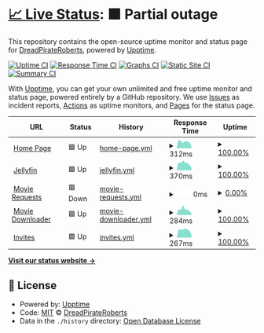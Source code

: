 # [📈 Live Status](https://demo.upptime.js.org): <!--live status--> **🟧 Partial outage**

This repository contains the open-source uptime monitor and status page for [DreadPirateRoberts](https://demo.upptime.js.org), powered by [Upptime](https://github.com/upptime/upptime).

[![Uptime CI](https://github.com/ManfredRichthofen/Uptime-Monitor/workflows/Uptime%20CI/badge.svg)](https://github.com/ManfredRichthofen/Uptime-Monitor/actions?query=workflow%3A%22Uptime+CI%22)
[![Response Time CI](https://github.com/ManfredRichthofen/Uptime-Monitor/workflows/Response%20Time%20CI/badge.svg)](https://github.com/ManfredRichthofen/Uptime-Monitor/actions?query=workflow%3A%22Response+Time+CI%22)
[![Graphs CI](https://github.com/ManfredRichthofen/Uptime-Monitor/workflows/Graphs%20CI/badge.svg)](https://github.com/ManfredRichthofen/Uptime-Monitor/actions?query=workflow%3A%22Graphs+CI%22)
[![Static Site CI](https://github.com/ManfredRichthofen/Uptime-Monitor/workflows/Static%20Site%20CI/badge.svg)](https://github.com/ManfredRichthofen/Uptime-Monitor/actions?query=workflow%3A%22Static+Site+CI%22)
[![Summary CI](https://github.com/ManfredRichthofen/Uptime-Monitor/workflows/Summary%20CI/badge.svg)](https://github.com/ManfredRichthofen/Uptime-Monitor/actions?query=workflow%3A%22Summary+CI%22)

With [Upptime](https://upptime.js.org), you can get your own unlimited and free uptime monitor and status page, powered entirely by a GitHub repository. We use [Issues](https://github.com/ManfredRichthofen/Uptime-Monitor/issues) as incident reports, [Actions](https://github.com/ManfredRichthofen/Uptime-Monitor/actions) as uptime monitors, and [Pages](https://demo.upptime.js.org) for the status page.

<!--start: status pages-->
<!-- This summary is generated by Upptime (https://github.com/upptime/upptime) -->
<!-- Do not edit this manually, your changes will be overwritten -->
<!-- prettier-ignore -->
| URL | Status | History | Response Time | Uptime |
| --- | ------ | ------- | ------------- | ------ |
| <img alt="" src="https://icons.duckduckgo.com/ip3/home.jfapp.xyz.ico" height="13"> [Home Page](https://home.jfapp.xyz) | 🟩 Up | [home-page.yml](https://github.com/ManfredRichthofen/Uptime-Monitor/commits/HEAD/history/home-page.yml) | <details><summary><img alt="Response time graph" src="./graphs/home-page/response-time-week.png" height="20"> 312ms</summary><br><a href="https://status.jfapp.xyz/history/home-page"><img alt="Response time 313" src="https://img.shields.io/endpoint?url=https%3A%2F%2Fraw.githubusercontent.com%2FManfredRichthofen%2FUptime-Monitor%2FHEAD%2Fapi%2Fhome-page%2Fresponse-time.json"></a><br><a href="https://status.jfapp.xyz/history/home-page"><img alt="24-hour response time 132" src="https://img.shields.io/endpoint?url=https%3A%2F%2Fraw.githubusercontent.com%2FManfredRichthofen%2FUptime-Monitor%2FHEAD%2Fapi%2Fhome-page%2Fresponse-time-day.json"></a><br><a href="https://status.jfapp.xyz/history/home-page"><img alt="7-day response time 312" src="https://img.shields.io/endpoint?url=https%3A%2F%2Fraw.githubusercontent.com%2FManfredRichthofen%2FUptime-Monitor%2FHEAD%2Fapi%2Fhome-page%2Fresponse-time-week.json"></a><br><a href="https://status.jfapp.xyz/history/home-page"><img alt="30-day response time 313" src="https://img.shields.io/endpoint?url=https%3A%2F%2Fraw.githubusercontent.com%2FManfredRichthofen%2FUptime-Monitor%2FHEAD%2Fapi%2Fhome-page%2Fresponse-time-month.json"></a><br><a href="https://status.jfapp.xyz/history/home-page"><img alt="1-year response time 313" src="https://img.shields.io/endpoint?url=https%3A%2F%2Fraw.githubusercontent.com%2FManfredRichthofen%2FUptime-Monitor%2FHEAD%2Fapi%2Fhome-page%2Fresponse-time-year.json"></a></details> | <details><summary><a href="https://status.jfapp.xyz/history/home-page">100.00%</a></summary><a href="https://status.jfapp.xyz/history/home-page"><img alt="All-time uptime 98.11%" src="https://img.shields.io/endpoint?url=https%3A%2F%2Fraw.githubusercontent.com%2FManfredRichthofen%2FUptime-Monitor%2FHEAD%2Fapi%2Fhome-page%2Fuptime.json"></a><br><a href="https://status.jfapp.xyz/history/home-page"><img alt="24-hour uptime 100.00%" src="https://img.shields.io/endpoint?url=https%3A%2F%2Fraw.githubusercontent.com%2FManfredRichthofen%2FUptime-Monitor%2FHEAD%2Fapi%2Fhome-page%2Fuptime-day.json"></a><br><a href="https://status.jfapp.xyz/history/home-page"><img alt="7-day uptime 100.00%" src="https://img.shields.io/endpoint?url=https%3A%2F%2Fraw.githubusercontent.com%2FManfredRichthofen%2FUptime-Monitor%2FHEAD%2Fapi%2Fhome-page%2Fuptime-week.json"></a><br><a href="https://status.jfapp.xyz/history/home-page"><img alt="30-day uptime 98.11%" src="https://img.shields.io/endpoint?url=https%3A%2F%2Fraw.githubusercontent.com%2FManfredRichthofen%2FUptime-Monitor%2FHEAD%2Fapi%2Fhome-page%2Fuptime-month.json"></a><br><a href="https://status.jfapp.xyz/history/home-page"><img alt="1-year uptime 98.11%" src="https://img.shields.io/endpoint?url=https%3A%2F%2Fraw.githubusercontent.com%2FManfredRichthofen%2FUptime-Monitor%2FHEAD%2Fapi%2Fhome-page%2Fuptime-year.json"></a></details>
| <img alt="" src="https://icons.duckduckgo.com/ip3/jfapp.xyz.ico" height="13"> [Jellyfin](https://jfapp.xyz) | 🟩 Up | [jellyfin.yml](https://github.com/ManfredRichthofen/Uptime-Monitor/commits/HEAD/history/jellyfin.yml) | <details><summary><img alt="Response time graph" src="./graphs/jellyfin/response-time-week.png" height="20"> 370ms</summary><br><a href="https://status.jfapp.xyz/history/jellyfin"><img alt="Response time 322" src="https://img.shields.io/endpoint?url=https%3A%2F%2Fraw.githubusercontent.com%2FManfredRichthofen%2FUptime-Monitor%2FHEAD%2Fapi%2Fjellyfin%2Fresponse-time.json"></a><br><a href="https://status.jfapp.xyz/history/jellyfin"><img alt="24-hour response time 173" src="https://img.shields.io/endpoint?url=https%3A%2F%2Fraw.githubusercontent.com%2FManfredRichthofen%2FUptime-Monitor%2FHEAD%2Fapi%2Fjellyfin%2Fresponse-time-day.json"></a><br><a href="https://status.jfapp.xyz/history/jellyfin"><img alt="7-day response time 370" src="https://img.shields.io/endpoint?url=https%3A%2F%2Fraw.githubusercontent.com%2FManfredRichthofen%2FUptime-Monitor%2FHEAD%2Fapi%2Fjellyfin%2Fresponse-time-week.json"></a><br><a href="https://status.jfapp.xyz/history/jellyfin"><img alt="30-day response time 322" src="https://img.shields.io/endpoint?url=https%3A%2F%2Fraw.githubusercontent.com%2FManfredRichthofen%2FUptime-Monitor%2FHEAD%2Fapi%2Fjellyfin%2Fresponse-time-month.json"></a><br><a href="https://status.jfapp.xyz/history/jellyfin"><img alt="1-year response time 322" src="https://img.shields.io/endpoint?url=https%3A%2F%2Fraw.githubusercontent.com%2FManfredRichthofen%2FUptime-Monitor%2FHEAD%2Fapi%2Fjellyfin%2Fresponse-time-year.json"></a></details> | <details><summary><a href="https://status.jfapp.xyz/history/jellyfin">100.00%</a></summary><a href="https://status.jfapp.xyz/history/jellyfin"><img alt="All-time uptime 98.28%" src="https://img.shields.io/endpoint?url=https%3A%2F%2Fraw.githubusercontent.com%2FManfredRichthofen%2FUptime-Monitor%2FHEAD%2Fapi%2Fjellyfin%2Fuptime.json"></a><br><a href="https://status.jfapp.xyz/history/jellyfin"><img alt="24-hour uptime 100.00%" src="https://img.shields.io/endpoint?url=https%3A%2F%2Fraw.githubusercontent.com%2FManfredRichthofen%2FUptime-Monitor%2FHEAD%2Fapi%2Fjellyfin%2Fuptime-day.json"></a><br><a href="https://status.jfapp.xyz/history/jellyfin"><img alt="7-day uptime 100.00%" src="https://img.shields.io/endpoint?url=https%3A%2F%2Fraw.githubusercontent.com%2FManfredRichthofen%2FUptime-Monitor%2FHEAD%2Fapi%2Fjellyfin%2Fuptime-week.json"></a><br><a href="https://status.jfapp.xyz/history/jellyfin"><img alt="30-day uptime 98.28%" src="https://img.shields.io/endpoint?url=https%3A%2F%2Fraw.githubusercontent.com%2FManfredRichthofen%2FUptime-Monitor%2FHEAD%2Fapi%2Fjellyfin%2Fuptime-month.json"></a><br><a href="https://status.jfapp.xyz/history/jellyfin"><img alt="1-year uptime 98.28%" src="https://img.shields.io/endpoint?url=https%3A%2F%2Fraw.githubusercontent.com%2FManfredRichthofen%2FUptime-Monitor%2FHEAD%2Fapi%2Fjellyfin%2Fuptime-year.json"></a></details>
| <img alt="" src="https://icons.duckduckgo.com/ip3/requests.jfapp.xyz.ico" height="13"> [Movie Requests](https://requests.jfapp.xyz) | 🟥 Down | [movie-requests.yml](https://github.com/ManfredRichthofen/Uptime-Monitor/commits/HEAD/history/movie-requests.yml) | <details><summary><img alt="Response time graph" src="./graphs/movie-requests/response-time-week.png" height="20"> 0ms</summary><br><a href="https://status.jfapp.xyz/history/movie-requests"><img alt="Response time 0" src="https://img.shields.io/endpoint?url=https%3A%2F%2Fraw.githubusercontent.com%2FManfredRichthofen%2FUptime-Monitor%2FHEAD%2Fapi%2Fmovie-requests%2Fresponse-time.json"></a><br><a href="https://status.jfapp.xyz/history/movie-requests"><img alt="24-hour response time 0" src="https://img.shields.io/endpoint?url=https%3A%2F%2Fraw.githubusercontent.com%2FManfredRichthofen%2FUptime-Monitor%2FHEAD%2Fapi%2Fmovie-requests%2Fresponse-time-day.json"></a><br><a href="https://status.jfapp.xyz/history/movie-requests"><img alt="7-day response time 0" src="https://img.shields.io/endpoint?url=https%3A%2F%2Fraw.githubusercontent.com%2FManfredRichthofen%2FUptime-Monitor%2FHEAD%2Fapi%2Fmovie-requests%2Fresponse-time-week.json"></a><br><a href="https://status.jfapp.xyz/history/movie-requests"><img alt="30-day response time 0" src="https://img.shields.io/endpoint?url=https%3A%2F%2Fraw.githubusercontent.com%2FManfredRichthofen%2FUptime-Monitor%2FHEAD%2Fapi%2Fmovie-requests%2Fresponse-time-month.json"></a><br><a href="https://status.jfapp.xyz/history/movie-requests"><img alt="1-year response time 0" src="https://img.shields.io/endpoint?url=https%3A%2F%2Fraw.githubusercontent.com%2FManfredRichthofen%2FUptime-Monitor%2FHEAD%2Fapi%2Fmovie-requests%2Fresponse-time-year.json"></a></details> | <details><summary><a href="https://status.jfapp.xyz/history/movie-requests">0.00%</a></summary><a href="https://status.jfapp.xyz/history/movie-requests"><img alt="All-time uptime 0.00%" src="https://img.shields.io/endpoint?url=https%3A%2F%2Fraw.githubusercontent.com%2FManfredRichthofen%2FUptime-Monitor%2FHEAD%2Fapi%2Fmovie-requests%2Fuptime.json"></a><br><a href="https://status.jfapp.xyz/history/movie-requests"><img alt="24-hour uptime 0.00%" src="https://img.shields.io/endpoint?url=https%3A%2F%2Fraw.githubusercontent.com%2FManfredRichthofen%2FUptime-Monitor%2FHEAD%2Fapi%2Fmovie-requests%2Fuptime-day.json"></a><br><a href="https://status.jfapp.xyz/history/movie-requests"><img alt="7-day uptime 0.00%" src="https://img.shields.io/endpoint?url=https%3A%2F%2Fraw.githubusercontent.com%2FManfredRichthofen%2FUptime-Monitor%2FHEAD%2Fapi%2Fmovie-requests%2Fuptime-week.json"></a><br><a href="https://status.jfapp.xyz/history/movie-requests"><img alt="30-day uptime 0.00%" src="https://img.shields.io/endpoint?url=https%3A%2F%2Fraw.githubusercontent.com%2FManfredRichthofen%2FUptime-Monitor%2FHEAD%2Fapi%2Fmovie-requests%2Fuptime-month.json"></a><br><a href="https://status.jfapp.xyz/history/movie-requests"><img alt="1-year uptime 0.00%" src="https://img.shields.io/endpoint?url=https%3A%2F%2Fraw.githubusercontent.com%2FManfredRichthofen%2FUptime-Monitor%2FHEAD%2Fapi%2Fmovie-requests%2Fuptime-year.json"></a></details>
| <img alt="" src="https://icons.duckduckgo.com/ip3/dl.jfapp.xyz.ico" height="13"> [Movie Downloader](https://dl.jfapp.xyz) | 🟩 Up | [movie-downloader.yml](https://github.com/ManfredRichthofen/Uptime-Monitor/commits/HEAD/history/movie-downloader.yml) | <details><summary><img alt="Response time graph" src="./graphs/movie-downloader/response-time-week.png" height="20"> 284ms</summary><br><a href="https://status.jfapp.xyz/history/movie-downloader"><img alt="Response time 250" src="https://img.shields.io/endpoint?url=https%3A%2F%2Fraw.githubusercontent.com%2FManfredRichthofen%2FUptime-Monitor%2FHEAD%2Fapi%2Fmovie-downloader%2Fresponse-time.json"></a><br><a href="https://status.jfapp.xyz/history/movie-downloader"><img alt="24-hour response time 114" src="https://img.shields.io/endpoint?url=https%3A%2F%2Fraw.githubusercontent.com%2FManfredRichthofen%2FUptime-Monitor%2FHEAD%2Fapi%2Fmovie-downloader%2Fresponse-time-day.json"></a><br><a href="https://status.jfapp.xyz/history/movie-downloader"><img alt="7-day response time 284" src="https://img.shields.io/endpoint?url=https%3A%2F%2Fraw.githubusercontent.com%2FManfredRichthofen%2FUptime-Monitor%2FHEAD%2Fapi%2Fmovie-downloader%2Fresponse-time-week.json"></a><br><a href="https://status.jfapp.xyz/history/movie-downloader"><img alt="30-day response time 250" src="https://img.shields.io/endpoint?url=https%3A%2F%2Fraw.githubusercontent.com%2FManfredRichthofen%2FUptime-Monitor%2FHEAD%2Fapi%2Fmovie-downloader%2Fresponse-time-month.json"></a><br><a href="https://status.jfapp.xyz/history/movie-downloader"><img alt="1-year response time 250" src="https://img.shields.io/endpoint?url=https%3A%2F%2Fraw.githubusercontent.com%2FManfredRichthofen%2FUptime-Monitor%2FHEAD%2Fapi%2Fmovie-downloader%2Fresponse-time-year.json"></a></details> | <details><summary><a href="https://status.jfapp.xyz/history/movie-downloader">100.00%</a></summary><a href="https://status.jfapp.xyz/history/movie-downloader"><img alt="All-time uptime 98.11%" src="https://img.shields.io/endpoint?url=https%3A%2F%2Fraw.githubusercontent.com%2FManfredRichthofen%2FUptime-Monitor%2FHEAD%2Fapi%2Fmovie-downloader%2Fuptime.json"></a><br><a href="https://status.jfapp.xyz/history/movie-downloader"><img alt="24-hour uptime 100.00%" src="https://img.shields.io/endpoint?url=https%3A%2F%2Fraw.githubusercontent.com%2FManfredRichthofen%2FUptime-Monitor%2FHEAD%2Fapi%2Fmovie-downloader%2Fuptime-day.json"></a><br><a href="https://status.jfapp.xyz/history/movie-downloader"><img alt="7-day uptime 100.00%" src="https://img.shields.io/endpoint?url=https%3A%2F%2Fraw.githubusercontent.com%2FManfredRichthofen%2FUptime-Monitor%2FHEAD%2Fapi%2Fmovie-downloader%2Fuptime-week.json"></a><br><a href="https://status.jfapp.xyz/history/movie-downloader"><img alt="30-day uptime 98.11%" src="https://img.shields.io/endpoint?url=https%3A%2F%2Fraw.githubusercontent.com%2FManfredRichthofen%2FUptime-Monitor%2FHEAD%2Fapi%2Fmovie-downloader%2Fuptime-month.json"></a><br><a href="https://status.jfapp.xyz/history/movie-downloader"><img alt="1-year uptime 98.11%" src="https://img.shields.io/endpoint?url=https%3A%2F%2Fraw.githubusercontent.com%2FManfredRichthofen%2FUptime-Monitor%2FHEAD%2Fapi%2Fmovie-downloader%2Fuptime-year.json"></a></details>
| <img alt="" src="https://icons.duckduckgo.com/ip3/invite.jfapp.xyz.ico" height="13"> [Invites](https://invite.jfapp.xyz) | 🟩 Up | [invites.yml](https://github.com/ManfredRichthofen/Uptime-Monitor/commits/HEAD/history/invites.yml) | <details><summary><img alt="Response time graph" src="./graphs/invites/response-time-week.png" height="20"> 267ms</summary><br><a href="https://status.jfapp.xyz/history/invites"><img alt="Response time 239" src="https://img.shields.io/endpoint?url=https%3A%2F%2Fraw.githubusercontent.com%2FManfredRichthofen%2FUptime-Monitor%2FHEAD%2Fapi%2Finvites%2Fresponse-time.json"></a><br><a href="https://status.jfapp.xyz/history/invites"><img alt="24-hour response time 134" src="https://img.shields.io/endpoint?url=https%3A%2F%2Fraw.githubusercontent.com%2FManfredRichthofen%2FUptime-Monitor%2FHEAD%2Fapi%2Finvites%2Fresponse-time-day.json"></a><br><a href="https://status.jfapp.xyz/history/invites"><img alt="7-day response time 267" src="https://img.shields.io/endpoint?url=https%3A%2F%2Fraw.githubusercontent.com%2FManfredRichthofen%2FUptime-Monitor%2FHEAD%2Fapi%2Finvites%2Fresponse-time-week.json"></a><br><a href="https://status.jfapp.xyz/history/invites"><img alt="30-day response time 239" src="https://img.shields.io/endpoint?url=https%3A%2F%2Fraw.githubusercontent.com%2FManfredRichthofen%2FUptime-Monitor%2FHEAD%2Fapi%2Finvites%2Fresponse-time-month.json"></a><br><a href="https://status.jfapp.xyz/history/invites"><img alt="1-year response time 239" src="https://img.shields.io/endpoint?url=https%3A%2F%2Fraw.githubusercontent.com%2FManfredRichthofen%2FUptime-Monitor%2FHEAD%2Fapi%2Finvites%2Fresponse-time-year.json"></a></details> | <details><summary><a href="https://status.jfapp.xyz/history/invites">100.00%</a></summary><a href="https://status.jfapp.xyz/history/invites"><img alt="All-time uptime 100.00%" src="https://img.shields.io/endpoint?url=https%3A%2F%2Fraw.githubusercontent.com%2FManfredRichthofen%2FUptime-Monitor%2FHEAD%2Fapi%2Finvites%2Fuptime.json"></a><br><a href="https://status.jfapp.xyz/history/invites"><img alt="24-hour uptime 100.00%" src="https://img.shields.io/endpoint?url=https%3A%2F%2Fraw.githubusercontent.com%2FManfredRichthofen%2FUptime-Monitor%2FHEAD%2Fapi%2Finvites%2Fuptime-day.json"></a><br><a href="https://status.jfapp.xyz/history/invites"><img alt="7-day uptime 100.00%" src="https://img.shields.io/endpoint?url=https%3A%2F%2Fraw.githubusercontent.com%2FManfredRichthofen%2FUptime-Monitor%2FHEAD%2Fapi%2Finvites%2Fuptime-week.json"></a><br><a href="https://status.jfapp.xyz/history/invites"><img alt="30-day uptime 100.00%" src="https://img.shields.io/endpoint?url=https%3A%2F%2Fraw.githubusercontent.com%2FManfredRichthofen%2FUptime-Monitor%2FHEAD%2Fapi%2Finvites%2Fuptime-month.json"></a><br><a href="https://status.jfapp.xyz/history/invites"><img alt="1-year uptime 100.00%" src="https://img.shields.io/endpoint?url=https%3A%2F%2Fraw.githubusercontent.com%2FManfredRichthofen%2FUptime-Monitor%2FHEAD%2Fapi%2Finvites%2Fuptime-year.json"></a></details>

<!--end: status pages-->

[**Visit our status website →**](https://demo.upptime.js.org)

## 📄 License

- Powered by: [Upptime](https://github.com/upptime/upptime)
- Code: [MIT](./LICENSE) © [DreadPirateRoberts](https://demo.upptime.js.org)
- Data in the `./history` directory: [Open Database License](https://opendatacommons.org/licenses/odbl/1-0/)
